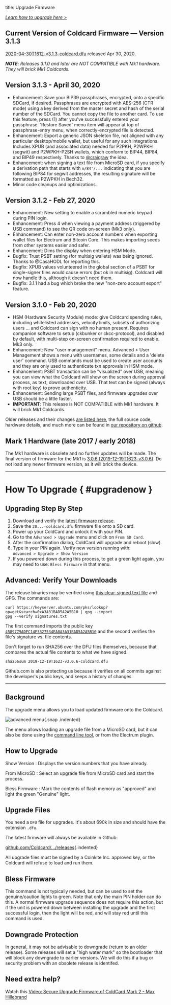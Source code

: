 title: Upgrade Firmware

<em><a href="#upgradenow" >Learn how to upgrade here ></a></em>

## Current Version of Coldcard Firmware &mdash; Version 3.1.3

[2020-04-30T1612-v3.1.3-coldcard.dfu](https://github.com/Coldcard/firmware/raw/master/releases/2020-04-30T1612-v3.1.3-coldcard.dfu) released Apr 30, 2020.

_**NOTE**: Releases 3.1.0 and later are NOT COMPATIBLE with Mk1 hardware. They will brick Mk1 Coldcards._

## Version 3.1.3 - April 30, 2020

- Enhancement: Save your BIP39 passphrases, encrypted, onto a specific SDCard, if desired.
  Passphrases are encrypted with AES-256 (CTR mode) using a key derived from the master
  secret and hash of the serial number of the SDCard. You cannot copy the file to
  another card. To use this feature, press (1) after you've successfully entered your
  passphrase. 'Restore Saved' menu item will appear at top of passphrase-entry menu,
  when correctly-encrypted file is detected.
- Enhancement: Export a generic JSON skeleton file, not aligned with any particular
  desktop/mobile wallet, but useful for any such integrations. Includes XPUB (and
  associated data) needed for P2PKH, P2WPKH (segwit) and P2WPKH-P2SH wallets, which
  conform to BIP44, BIP84, and BIP49 respectively.
  Thanks to [@craigraw](https://twitter.com/craigraw) the idea.
- Enhancement: when signing a text file from MicroSD card, if you specify a derivation
  path that starts with `m/84'/...` indicating that you are following BIP84 for
  segwit addresses, the resulting signature will be formatted as P2WPKH in Bech32.
- Minor code cleanups and optimizations.


## Version 3.1.2 - Feb 27, 2020

- Enhancement: New setting to enable a scrambled numeric keypad during PIN login.
- Enhancement: Press 4 when viewing a payment address (triggered by USB command) to
  see the QR code on-screen (Mk3 only).
- Enhancement: Can enter non-zero account numbers when exporting wallet files for Electrum
  and Bitcoin Core. This makes importing seeds from other systems easier and safer.
- Enhancement: Dims the display when entering HSM Mode.
- Bugfix: Trust PSBT setting (for multisig wallets) was being ignored. Thanks to @CasaHODL
  for reporting this.
- Bugfix: XPUB values volunteered in the global section of a PSBT for single-signer files would
  cause errors (but ok in multisig). Coldcard will now handle this, although it doesn't need them.
- Bugfix: 3.1.1 had a bug which broke the new "non-zero account export" feature.

## Version 3.1.0 - Feb 20, 2020

- HSM (Hardware Security Module) mode: give Coldcard spending rules, including whitelisted
  addresses, velocity limits, subsets of authorizing users ... and Coldcard can sign with
  no human present. Requires companion software to setup (ckbunker or ckcc-protocol),
  and disabled by default, with multi-step on-screen confirmation required to enable. Mk3 only.
- Enhancement: New "user management" menu. Advanced > User Management shows a menu
  with usernames, some details and a 'delete user' command. USB commands must be used to
  create user accounts and they are only used to authenticate txn approvals in HSM mode.
- Enhancement: PSBT transaction can be "visualized" over USB, meaning you can view what
  the Coldcard will show on the screen during approval process, as text, downloaded over USB.
  That text can be signed (always with root key) to prove authenticity.
- Enhancement: Sending large PSBT files, and firmware upgrades over USB should be a little faster.
- **IMPORTANT**: This release is NOT COMPATIBLE with Mk1 hardware. It will brick Mk1 Coldcards.

Older releases and their changes [are listed here](version-history),
the full source code, hardware details, and much more can be found
in [our repository on github](https://github.com/Coldcard/firmware/tree/master/releases).

## Mark 1 Hardware (late 2017 / early 2018)

The Mk1 hardware is obsolete and no further updates will be made. The final
version of firmware for the Mk1 is
[3.0.6 (2019-12-19T1623-v3.0.6)](https://github.com/Coldcard/firmware/raw/master/releases/2019-12-19T1623-v3.0.6-coldcard.dfu). Do not load any newer firmware version,
as it will brick the device.

---

# How To Upgrade { #upgradenow }

## Upgrading Step By Step

1. Download and verify the [latest firmware release](https://github.com/Coldcard/firmware/raw/master/releases).
2. Save the `20...-coldcard.dfu` firmware file onto a SD card.
4. Power up your ColdCard and unlock it with your PIN.
5. Go to the `Advanced > Upgrade` menu and click on `From SD Card`. 
6. After the confirmation dialog, ColdCard will upgrade and reboot (slow).
7. Type in your PIN again. Verify new version running with:<br>
   `Advanced > Upgrade > Show Version`
8. If you powered down during this process, to get a green light again,
   you may need to use: `Bless Firmware` in that menu.


## Advanced: Verify Your Downloads

The release binaries may be verified using
[this clear-signed text file](https://raw.githubusercontent.com/Coldcard/firmware/master/releases/signatures.txt)
and GPG. The commands are:

    curl https://keyserver.ubuntu.com/pks/lookup?op=get&search=0xA3A31BAD5A2A5B10 | gpg --import
    gpg --verify signatures.txt

The first command imports the public key [`4589779ADFC14F3327534EA8A3A31BAD5A2A5B10`](https://keyserver.ubuntu.com/pks/lookup?op=get&search=0xA3A31BAD5A2A5B10) and the second verifies the file's
signature vs. file contents.

Don't forget to run SHA256 over the DFU files themselves, because that compares
the actual file contents to what we have signed.

    sha256sum 2019-12-19T1623-v3.0.6-coldcard.dfu

Github.com is also protecting us because it verifies on all commits
against the developer's public keys, and keeps a history of changes.


---

## Background

The upgrade menu allows you to load updated firmware onto the Coldcard.

![advanced menu](img/snap-upgrade.png){.snap .indented}

The menu allows loading an upgrade file from a MicroSD card, but it can 
also be done using the [command line tool](cli), or from the Electrum plugin.

## How to Upgrade

Show Version
: Displays the version numbers that you have already.

From MicroSD
: Select an upgrade file from MicroSD card and start the process.

Bless Firmware
: Mark the contents of flash memory as "approved" and light the green "Genuine" light.

## Upgrade Files

You need a `DFU` file for upgrades. It's about 690k in size and should have the
extension `.dfu`.

The latest firmware will always be available in Github:

[github.com/Coldcard/.../releases]({{RELEASES}}){.indented}

All upgrade files must be signed by a Coinkite Inc. approved key, or
the Coldcard will refuse to load and run them.

## Bless Firmware

This command is not typically needed, but can be used to set the
genuine/caution lights to green. Note that only the main PIN holder
can do this. A normal firmware upgrade sequence does not require
this action, but if the unit is powered down between installing the
upgrade and the first successful login, then the light will be red,
and will stay red until this command is used.

## Downgrade Protection

In general, it may not be advisable to downgrade (return to an older
release). Some releases will set a "high water mark" so the bootloader
that will block any downgrade to earlier versions. We will do this
if a bug or security problem with an obsolete release is identifed.

## Need extra help?

Watch this [Video: Secure Upgrade Firmware of ColdCard Mark 2 - Max Hillebrand](https://www.youtube.com/watch?v=JCZzugnfQPs)

